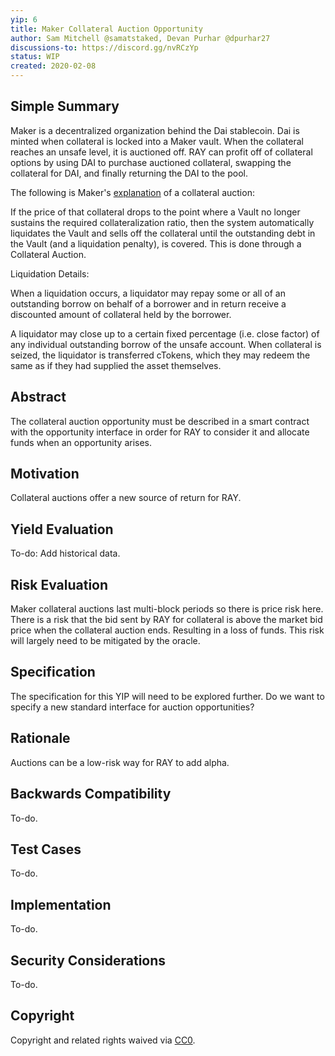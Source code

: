 ```yaml
---
yip: 6
title: Maker Collateral Auction Opportunity
author: Sam Mitchell @samatstaked, Devan Purhar @dpurhar27
discussions-to: https://discord.gg/nvRCzYp
status: WIP
created: 2020-02-08
---
```


## Simple Summary
<!--"If you can't explain it simply, you don't understand it well enough." Provide a simplified and layman-accessible explanation of the YIP.-->
Maker is a decentralized organization behind the Dai stablecoin. Dai is minted when collateral is locked into a Maker vault. When the collateral reaches an unsafe level, it is auctioned off. RAY can profit off of collateral options by using DAI to purchase auctioned collateral, swapping the collateral for DAI, and finally returning the DAI to the pool.

The following is Maker's [explanation](https://docs.makerdao.com/auctions/the-auctions-of-the-maker-protocol) of a collateral auction:

If the price of that collateral drops to the point where a Vault no longer sustains the required collateralization ratio, then the system automatically liquidates the Vault and sells off the collateral until the outstanding debt in the Vault (and a liquidation penalty), is covered. This is done through a Collateral Auction.

Liquidation Details:

When a liquidation occurs, a liquidator may repay some or all of an outstanding borrow on behalf of a borrower and in return receive a discounted amount of collateral held by the borrower.

A liquidator may close up to a certain fixed percentage (i.e. close factor) of any individual outstanding borrow of the unsafe account. When collateral is seized, the liquidator is transferred cTokens, which they may redeem the same as if they had supplied the asset themselves.

## Abstract
<!--A short (~200 word) description of the technical issue being addressed.-->
The collateral auction opportunity must be described in a smart contract with the opportunity interface in order for RAY to consider it and allocate funds when an opportunity arises. 

## Motivation
<!--The motivation is critical for YIPs that want to change the RAY protocol. It should clearly explain why the existing protocol specification is inadequate to address the problem that the YIP solves. YIP submissions without sufficient motivation may be rejected outright.-->
Collateral auctions offer a new source of return for RAY.

## Yield Evaluation
<!--The potential added value for extra yield generation. Historical data should be provided. The process used to evaluate the yield potential should be detailed here.-->
To-do: Add historical data. 

## Risk Evaluation
<!--The potential or attached risk that should be considered for this proposal. Historical data should be provided. The process used to evaluate the risks should be detailed here.-->
Maker collateral auctions last multi-block periods so there is price risk here. There is a risk that the bid sent by RAY for collateral is above the market bid price when the collateral auction ends. Resulting in a loss of funds. This risk will largely need to be mitigated by the oracle. 

## Specification
<!--The technical specification should describe the syntax and semantics of any new feature.-->
The specification for this YIP will need to be explored further. Do we want to specify a new standard interface for auction opportunities?

## Rationale
<!--The rationale fleshes out the specification by describing what motivated the design and why particular design decisions were made. It should describe alternate designs that were considered and related work, e.g. how the feature is supported in other languages. The rationale may also provide evidence of consensus within the community, and should discuss important objections or concerns raised during discussion.-->
Auctions can be a low-risk way for RAY to add alpha.

## Backwards Compatibility
<!--All YIPs that introduce backwards incompatibilities must include a section describing these incompatibilities and their severity. The YIP must explain how the author proposes to deal with these incompatibilities. YIP submissions without a sufficient backwards compatibility treatise may be rejected outright.-->
To-do.

## Test Cases
<!--Test cases for an implementation are mandatory for YIPs that are affecting consensus changes. Other YIPs can choose to include links to test cases if applicable.-->
To-do.

## Implementation
<!--The implementations must be completed before any YIP is given status "Final", but it need not be completed before the YIP is accepted. While there is merit to the approach of reaching consensus on the specification and rationale before writing code, the principle of "rough consensus and running code" is still useful when it comes to resolving many discussions of API details.-->
To-do.

## Security Considerations
<!--All YIPs must contain a section that discusses the security implications/considerations relevant to the proposed change. Include information that might be important for security discussions, surfaces risks and can be used throughout the life cycle of the proposal. E.g. include security-relevant design decisions, concerns, important discussions, implementation-specific guidance and pitfalls, an outline of threats and risks and how they are being addressed. YIP submissions missing the "Security Considerations" section will be rejected. An YIP cannot proceed to status "Final" without a Security Considerations discussion deemed sufficient by the reviewers.-->
To-do.

## Copyright
Copyright and related rights waived via [CC0](https://creativecommons.org/publicdomain/zero/1.0/).
